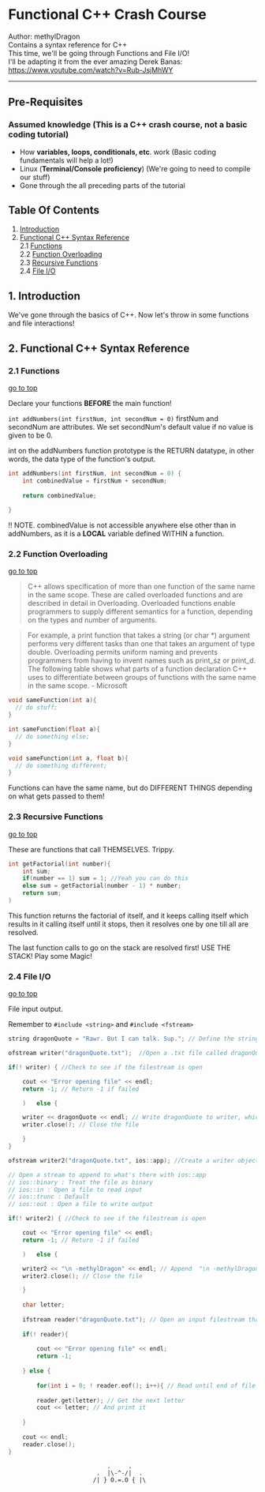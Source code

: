 # Functional C++ Crash Course

Author: methylDragon  
Contains a syntax reference for C++  
This time, we'll be going through Functions and File I/O!   
I'll be adapting it from the ever amazing Derek Banas: https://www.youtube.com/watch?v=Rub-JsjMhWY

------

## Pre-Requisites

### Assumed knowledge (This is a C++ crash course, not a basic coding tutorial)

- How **variables, loops, conditionals, etc**. work (Basic coding fundamentals will help a lot!)
- Linux (**Terminal/Console proficiency**) (We're going to need to compile our stuff)
- Gone through the all preceding parts of the tutorial



## Table Of Contents <a name="top"></a>

1. [Introduction](#1)  
2. [Functional C++ Syntax Reference](#2)    
   2.1   [Functions](#2.1)    
   2.2   [Function Overloading](#2.2)    
   2.3   [Recursive Functions](#2.3)    
   2.4   [File I/O](#2.4)    



## 1. Introduction <a name="1"></a>

We've gone through the basics of C++. Now let's throw in some functions and file interactions!



## 2. Functional C++ Syntax Reference <a name="2"></a>

### 2.1 Functions <a name="2.1"></a>

[go to top](#top)

Declare your functions **BEFORE** the main function!

`int addNumbers(int firstNum, int secondNum = 0)`
firstNum and secondNum are attributes. We set secondNum's default value if no value is given to be 0.

int on the addNumbers function prototype is the RETURN datatype, in other words, the data type of the function's output.

```c++
int addNumbers(int firstNum, int secondNum = 0) {
	int combinedValue = firstNum + secondNum;
	
	return combinedValue;
	
}
```

!! NOTE. combinedValue is not accessible anywhere else other than in addNumbers, as it is a **LOCAL** variable defined WITHIN a function.



### 2.2 Function Overloading <a name="2.2"></a>

[go to top](#top)

> C++ allows specification of more than one function of the same name in the same scope. These are called overloaded functions and are described in detail in Overloading. Overloaded functions enable programmers to supply different semantics for a function, depending on the types and number of arguments.

> For example, a print function that takes a string (or char *) argument performs very different tasks than one that takes an argument of type double. Overloading permits uniform naming and prevents programmers from having to invent names such as print_sz or print_d. The following table shows what parts of a function declaration C++ uses to differentiate between groups of functions with the same name in the same scope. - Microsoft

```c++
void sameFunction(int a){
  // do stuff;
}

int sameFunction(float a){
  // do something else;
}

void sameFunction(int a, float b){
  // do something different;
}
```

Functions can have the same name, but do DIFFERENT THINGS depending on what gets passed to them!



### 2.3 Recursive Functions <a name="2.3"></a>

[go to top](#top)

These are functions that call THEMSELVES. Trippy.

```c++
int getFactorial(int number){
	int sum;
	if(number == 1) sum = 1; //Yeah you can do this
	else sum = getFactorial(number - 1) * number;
	return sum;
)
```

This function returns the factorial of itself, and it keeps calling itself which results in it calling itself until it stops, then it resolves one by one till all are resolved.

The last function calls to go on the stack are resolved first! USE THE STACK! Play some Magic!



### 2.4 File I/O <a name="2.4"></a>

[go to top](#top)

File input output.

Remember to `#include <string>` and `#include <fstream>`

```c++
string dragonQuote = "Rawr. But I can talk. Sup."; // Define the string to be written

ofstream writer("dragonQuote.txt");  //Open a .txt file called dragonQuote, this is an OUTPUT filestream

if(! writer) { //Check to see if the filestream is open

	cout << "Error opening file" << endl;
	return -1; // Return -1 if failed

	)	else {

	writer << dragonQuote << endl; // Write dragonQuote to writer, which causes dragonQuote.txt to contain only dragonQuote 
	writer.close(); // Close the file

	}
}

ofstream writer2("dragonQuote.txt", ios::app); //Create a writer object that appends to dragonQuote.txt

// Open a stream to append to what's there with ios::app
// ios::binary : Treat the file as binary
// ios::in : Open a file to read input
// ios::trunc : Default
// ios::out : Open a file to write output

if(! writer2) { //Check to see if the filestream is open

	cout << "Error opening file" << endl;
	return -1; // Return -1 if failed

	)	else {

	writer2 << "\n -methylDragon" << endl; // Append  "\n -methylDragon" 
	writer2.close(); // Close the file

	}
	
	char letter;
	
	ifstream reader("dragonQuote.txt"); // Open an input filestream that reads dragonQuote.txt
	
	if(! reader){
		
		cout << "Error opening file" << endl;
		return -1;
		
	} else {
		
		for(int i = 0; ! reader.eof(); i++){ // Read until end of file
		
		reader.get(letter); // Get the next letter 
		cout << letter; // And print it
	
	}
	
	cout << endl;
	reader.close();
}
```



```
                            .     .
                         .  |\-^-/|  .    
                        /| } O.=.O { |\     
```

